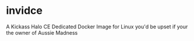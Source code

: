 # invidce
A Kickass Halo CE Dedicated Docker Image for Linux you'd be upset if your the owner of Aussie Madness 
